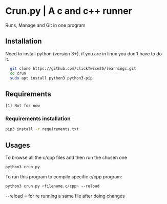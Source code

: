 
# Crun.py | A c and c++ runner
Runs, Manage and Git in one program





## Installation

Need to install python (version 3+), if you are in linux you don't have to do it.
```bash
  git clone https://github.com/clickTwice26/learningc.git
  cd crun
  sudo apt install python3 python3-pip  
```


    
## Requirements
    [1] Not for now
### Requirements installation
```bash
pip3 install -r requirements.txt
```

## Usages
To browse all the c/cpp files and then run the chosen one
```bash
python3 crun.py
```

To run this program to compile specific c/cpp program:
```bash
python3 crun.py <filename.c/cpp> --reload
```

--reload = for re running a same file after doing changes

